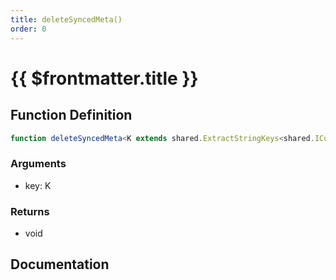 ```yaml
---
title: deleteSyncedMeta()
order: 0
---
```


# {{ $frontmatter.title }}

## Function Definition

```ts
function deleteSyncedMeta<K extends shared.ExtractStringKeys<shared.ICustomGlobalSyncedMeta>>(key: K): void;
```

### Arguments

* key: K

### Returns

* void

## Documentation

<!--@include: ./parts/deleteSyncedMeta.md-->

